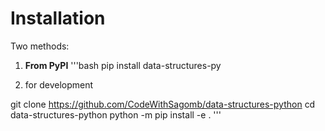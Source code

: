
# Installation

Two methods:

1. **From PyPI**
'''bash
pip install data-structures-py

2. for development

git clone https://github.com/CodeWithSagomb/data-structures-python
cd data-structures-python
python -m pip install -e .
'''

